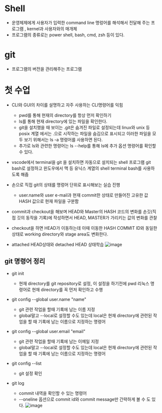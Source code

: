 # Shell
* 운영체제에게 사용자가 입력한 command line 명렁어를 해석해서 전달해 주는 프로그램 , kernel과 사용자와의 매개체
* 프로그램의 종류로는 power shell, bash, cmd, zsh 등이 있다.

# git
* 프로그램의 버전을 관리해주는 프로그램

# 첫 수업
* CLI와 GUI의 차이를 설명하고 자주 사용하는 CLI명령어를 익힘
    * pwd를 통해 현재의 directory를 항상 먼저 확인하기 
    * ls를 통해 현재 directory에 있는 파일을 확인한다.
    * git을 설치했을 때 보이는 .git은 숨겨진 파일로 설정되는데 linux와 unix 등 posix 계열 에서는 .으로 시작하는 파일을 숨김으로 표시되고 이러한 파일을 모두 보기 위해서는 ls -a 명령어를 사용하면 된다.
    * 추가로 ls와 관련한 명령어는 ls --help를 통해 ls에 추가 옵션 명령어를 확인할 수 있다.

* vscode에서 terminal을 git 을 설치하면 자동으로 설치되는 shell 프로그램 git bash로 설정하고 윈도우에서 맥 등 유닉스 계열의 shell terminal bash를 사용하도록 해줌
* 손으로 직접 git의 상태를 명렁어 단위로 표시해보는 실습 진행
    * user.name와 user e-mail과 현재 commit한 상태로 만들어진 고유한 값 HASH 값으로 현재 파일을 구분함

* commit과 checkout을 해보며 HEAD와 Master의 HASH 코드의 변화를 손깃(직접 깃의 동작을 기록)에 작성하면서 HEAD, MASTER가 가리키는 값의 변화를 관찰

* checkout을 하면 HEAD가 이동하는데 이때 이동한 HASH COMMIT ID와 동일한 상태로 working directory와 stage area도 변화한다.

* attached HEAD상태와 detached HEAD 상태학습
![image](https://user-images.githubusercontent.com/76929823/123352744-f3638e80-d59a-11eb-81d4-ec23c32be75c.png)


## git 명령어 정리
* git init
    * 현재 directory를 git repository로 설정, 이 설정을 하기전에 pwd 리눅스 명령어로 현재 directory를 꼭 먼저 확인하고 수행

* git config --global user.name "name"
    * git 관련 작업을 할때 기록에 남는 이름 지정
    * global말고 --local로 설정할 수도 있는데 local은 현재 directory에 관련된 작업을 할 때 기록에 남는 이름으로 지정하는 명령어
* git config --global user.email "email"
    * git 관련 작업을 할때 기록에 남는 이메일 지정
    * global말고 --local로 설정할 수도 있는데 local은 현재 directory에 관련된 작업을 할 때 기록에 남는 이름으로 지정하는 명령어

* git config --list
    * git 설정 확인

* git log
    * commit 내역을 확인할 수 있는 명령어
    * --oneline 옵션으로 commit id와 commit message만 간략하게 볼 수 도 있다.
![image](https://user-images.githubusercontent.com/76929823/123352772-feb6ba00-d59a-11eb-862c-56f14bf75657.png)
